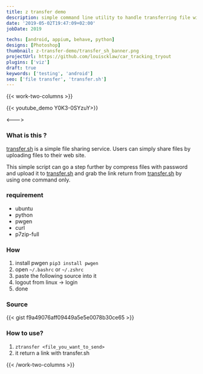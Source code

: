 ```yaml
---
title: z transfer demo
description: simple command line utility to handle transferring file with ztransfer
date: '2019-05-02T19:47:09+02:00'
jobDate: 2019

techs: [android, appium, behave, python]
designs: [Photoshop]
thumbnail: z-transfer-demo/transfer_sh_banner.png
projectUrl: https://github.com/louiscklaw/car_tracking_tryout
plugins: ['viz']
draft: true
keywords: ['testing', 'android']
seo: ['file transfer', 'transfer.sh']
---
```


{{< work-two-columns >}}

{{< youtube_demo Y0K3-0SYzuY>}}

<---> <!-- magic separator, between columns -->

### What is this ?

[transfer.sh](https://transfer.sh/) is a simple file sharing service. Users can simply share files by uploading files to their web site.

This simple script can go a step further by compress files with password and upload it to [transfer.sh](https://transfer.sh/) and grab the link return from [transfer.sh](https://transfer.sh/) by using one command only.

### requirement

<!-- - {{< lang_icon ubuntu >}} -->
<!-- - {{< lang_icon python >}} -->

- ubuntu
- python
- pwgen
- curl
- p7zip-full

### How

1. install pwgen `pip3 install pwgen`
1. open `~/.bashrc` or `~/.zshrc`
1. paste the following source into it
1. logout from linux -> login
1. done

### Source

{{< gist f9a49076aff09449a5e5e0078b30ce65 >}}

### How to use?

1. `ztransfer <file_you_want_to_send>`
1. it return a link with transfer.sh

  <!-- end columns block -->

{{< /work-two-columns >}}
